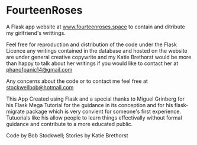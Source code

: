 # FourteenRoses
A Flask app website at www.fourteenroses.space to contain and ditribute my girlfriend's writtings.

Feel free for reproduction and distribution of the code under the Flask Licence any writings contained in the database and hosted on the website are under general creative copywrite and my Katie Brethorst would be more than happy to talk about her writings if you would like to contact her at phanofpanic14@gmail.com 

Any concerns about the code or to contact me feel free at stockwellbob@hotmail.com

This App
Created using Flask and a special thanks to Miguel Grinberg for his Flask Mega Tutorial for the guidance in its conception and for his flask-migrate package which is very convient for someone's first experience. Tutuorials like his allow people to learn things effectivally without formal guidance and contribute to a more educated public.

Code by Bob Stockwell; Stories by Katie Brethorst
